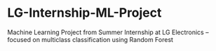 # LG-Internship-ML-Project
Machine Learning Project from Summer Internship at LG Electronics – focused on multiclass classification using Random Forest 
